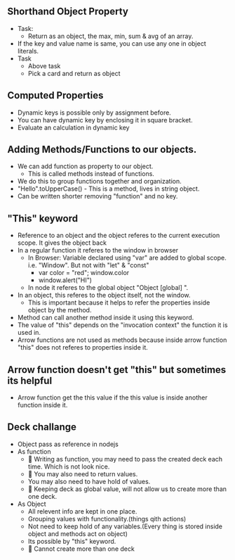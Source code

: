 ## Shorthand Object Property
- Task:
    - Return as an object, the max, min, sum & avg of an array.
- If the key and value name is same, you can use any one in object literals.
- Task
    - Above task
    - Pick a card and return as object

## Computed Properties
- Dynamic keys is possible only by assignment before.
- You can have dynamic key by enclosing it in square bracket.
- Evaluate an calculation in dynamic key

## Adding Methods/Functions to our objects.
- We can add function as property to our object.
    - This is called methods instead of functions.
- We do this to group functions together and organization.
- "Hello".toUpperCase() - This is a method, lives in string object.
- Can be written shorter removing "function" and no key.

## "This" keyword
- Reference to an object and the object referes to the current execution scope. It gives the object back
- In a regular function it referes to the window in browser
    - In Browser: Variable declared using "var" are added to global scope. i.e. "Window". But not with "let" & "const"
        - var color = "red"; window.color
        - window.alert("HI")
    - In node it referes to the global object "Object [global] ".
- In an object, this referes to the object itself, not the window.
    - This is important because it helps to refer the properties inside object by the method.
- Method can call another method inside it using this keyword.
- The value of "this" depends on the "invocation context" the function it is used in.
- Arrow functions are not used as methods because inside arrow function "this" does not referes to properties inside it.
## Arrow function doesn't get "this" but sometimes its helpful
- Arrow function get the this value if the this value is inside another function inside it.

## Deck challange
- Object pass as reference in nodejs
- As function 
    - 🚫 Writing as function, you may need to pass the created deck each time. Which is  not look nice.
    - 🚫 You may also need to return values.
    - You may also need to have hold of values.
    - 🚫 Keeping deck as global value, will not allow us to create more than one deck.
- As Object
    - All relevent info are kept in one place.
    - Grouping values with functionality.(things qith actions)
    - Not need to keep hold of any variables.(Every thing is stored inside object and methods act on object)
    - Its possible by "this" keyword.
    - 🚫 Cannot create more than one deck